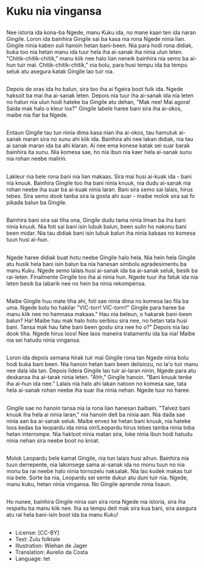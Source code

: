 # Kuku nia vingansa

##
Nee istoria ida kona-ba Ngede, manu Kuku ida, no mane kaan ten ida naran Gingile. Loron ida bainhira Gingile sai ba kasa nia rona Ngede ninia lian. Gingile ninia kaben suli hanoin hetan bani-been. Nia para hodi rona didiak, buka too nia hetan manu ida tuur hela iha ai-sanak iha ninia ulun leten. "Chitik-chitik-chitik," manu kiik nee halo lian neneik bainhira nia semo ba ai-hun tuir mai. Chitik-chitik-chitik," nia bolu, para husi tempu ida ba tempu seluk atu asegura katak Gingile lao tuir nia.

##
Depois de oras ida ho balun, sira too iha ai figeira boot fuik ida. Ngede haksoit ba mai iha ai-sanak leten. Depois nia tuur iha ai-sanak ida nia leten no hatun nia ulun hodi hateke ba Gingile atu dehan, "Mak nee! Mai agora! Saida mak halo o kleur los?" Gingile labele haree bani sira iha ai-okos, maibe nia fiar ba Ngede.

##
Entaun Gingile tau tun ninia dima kasa nian iha ai-okos, tau hamutuk ai-sanak maran sira no sunu ahi kiik ida. Bainhira ahi nee lakan didiak, nia tau ai sanak maran ida ba ahi klaran. Ai nee ema konese katak sei suar barak bainhira ita sunu. Nia komesa sae, ho nia ibun nia kaer hela ai-sanak sunu nia rohan neebe malirin.

##
Lakleur nia bele rona bani nia lian makaas. Sira mai husi ai-kuak ida - bani nia knuuk. Bainhira Gingile too iha bani ninia knuuk, nia dudu ai-sanak nia rohan neebe iha suar ba ai-kuak ninia laran. Bani sira semo sai lalais, hirus tebes. Sira semo dook tanba sira la gosta ahi suar - maibe molok sira sai fo pikada balun ba Gingile.

##
Bainhira bani sira sai tiha ona, Gingile dudu tama ninia liman ba iha bani ninia knuuk. Nia foti sai bani isin lubuk balun, been sulin ho nakonu bani been midar. Nia tau didiak bani isin lubuk balun iha ninia kabaas no komesa tuun husi ai-hun.

##
Ngede haree didiak buat hotu neebe Gingile halo hela. Nia hein hela Gingile atu husik hela bani isin balun ba nia hanesan simbolu agradesimentu ba manu Kuku. Ngede semo lalais husi ai-sanak ida ba ai-sanak seluk, besik ba rai-leten. Finalmente Gingile too iha ai ninia hun. Ngede tuur iha fatuk ida nia leten besik ba labarik nee no hein ba ninia rekompensa.

##
Maibe Gingile huu mate tiha ahi, foti sae ninia dima no komesa lao fila ba uma. Ngede bolu ho hakilar "VIC-torr! VIC-torrr!" Gingile para haree ba manu kiik nee no hamnasa makaas." Hau nia beleun, o hakarak bani-been balun? Ha! Maibe hau mak halo hotu serbisu sira nee, no hetan tata husi bani. Tansa mak hau fahe bani been gostu sira nee ho o?" Depois nia lao dook tiha. Ngede hirus loos! Nee laos maneira tratamentu ida ba nia! Maibe nia sei hatudu ninia vingansa.

##
Loron ida depois semana hirak tuir mai Gingile rona tan Ngede ninia bolu hodi buka bani been. Nia hanoin hetan bani been delisiozu, no la'o tuir manu nee dala ida tan. Depois lidera Gingile lao tuir ai-laran ninin, Ngede para atu deskansa iha ai-tarak ninia leten. "Ahh," Gingile hanoin. "Bani knuuk tenke iha ai-hun ida nee." Lalais nia halo ahi lakan natoon no komesa sae, tata hela ai-sanak rohan neebe iha suar iha ninia nehan. Ngede tuur no haree.

##
Gingile sae no hanoin tansa nia la rona lian hanesan baibain. "Talvez bani knuuk iha hela ai ninia laran," nia hanoin deit ba ninia aan. Nia dada sae ninia aan ba ai-sanak seluk. Maibe envez ke hetan bani knuuk, nia hateke loos kedas ba leopardu ida ninia oin!Leopardu hirus tebes tamba ninia toba hetan interrompe. Nia hakloot ninia matan sira, loke ninia ibun hodi hatudu ninia nehan sira neebe boot no kroat.

##
Molok Leopardu bele kamat Gingile, nia tun lalais husi aihun. Bainhira nia tuun derrepente, nia lakonsege sama ai-sanak ida no monu tuun no nia monu ba rai neebe halo ninia tornozelu naksalak. Nia lao kudek makas tuir nia bele. Sorte ba nia, Leopardu sei sente dukur atu duni tuir nia. Ngede, manu kuku, hetan ninia vingansa. No Gingile aprende ninia lisaun.

##
Ho nunee, bainhira Gingile ninia oan sira rona Ngede nia istoria, sira iha respeitu ba manu kiik nee. Iha sa tempu deit mak sira kua bani, sira asegura atu rai hela bani-isin boot ida ba manu Kuku!

##
* License: [CC-BY]
* Text: Zulu folktale
* Illustration: Wiehan de Jager
* Translation: Aurelio da Costa
* Language: tet
